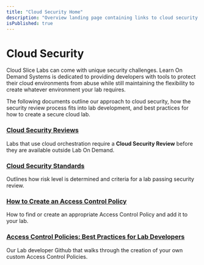 ```yaml
---
title: "Cloud Security Home"
description: "Overview landing page containing links to cloud security resources."
isPublished: true
---
```


# Cloud Security

Cloud Slice Labs can come with unique security challenges. Learn On Demand Systems is dedicated to providing developers with tools to protect their cloud environments from abuse while still maintaining the flexibility to create whatever environment your lab requires. 

The following documents outline our approach to cloud security, how the security review process fits into lab development, and best practices for how to create a secure cloud lab.

### [Cloud Security Reviews](./cloud-security-review.md)
Labs that use cloud orchestration require a **Cloud Security Review** before they are available outside Lab On Demand.

### [Cloud Security Standards](./cloud-security-standards.md)
Outlines how risk level is determined and criteria for a lab passing security review.

### [How to Create an Access Control Policy](../create-a-restriction-policy.md)
How to find or create an appropriate Access Control Policy and add it to your lab.

### [Access Control Policies: Best Practices for Lab Developers](https://github.com/LearnOnDemandSystems/labauthor/tree/master/access-control-policies/)
Our Lab developer Github that walks through the creation of your own custom Access Control Policies.